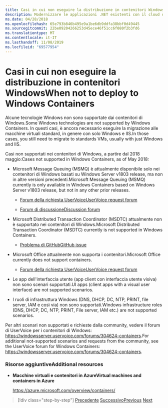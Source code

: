 ```yaml
---
title: Casi in cui non eseguire la distribuzione in contenitori Windows
description: Modernizzare le applicazioni .NET esistenti con il cloud di Azure e i contenitori di Windows | Quando non eseguire la distribuzione nei contenitori di Windows
ms.date: 04/28/2018
ms.openlocfilehash: 65e793b846b495e9a1be6db9ddfa38bbf0d49445
ms.sourcegitcommit: 22be09204266253d45ece46f51cc6f080f2b3fd6
ms.translationtype: MT
ms.contentlocale: it-IT
ms.lasthandoff: 11/08/2019
ms.locfileid: "69577954"
---
```

# <a name="when-not-to-deploy-to-windows-containers"></a><span data-ttu-id="bbe1a-103">Casi in cui non eseguire la distribuzione in contenitori Windows</span><span class="sxs-lookup"><span data-stu-id="bbe1a-103">When not to deploy to Windows Containers</span></span>

<span data-ttu-id="bbe1a-104">Alcune tecnologie Windows non sono supportate dai contenitori di Windows.</span><span class="sxs-lookup"><span data-stu-id="bbe1a-104">Some Windows technologies are not supported by Windows Containers.</span></span> <span data-ttu-id="bbe1a-105">In questi casi, è ancora necessario eseguire la migrazione alle macchine virtuali standard, in genere con solo Windows e IIS.</span><span class="sxs-lookup"><span data-stu-id="bbe1a-105">In those cases, you still need to migrate to standards VMs, usually with just Windows and IIS.</span></span>

<span data-ttu-id="bbe1a-106">Casi non supportati nei contenitori di Windows, a partire dal 2018 maggio:</span><span class="sxs-lookup"><span data-stu-id="bbe1a-106">Cases not supported in Windows Containers, as of May 2018:</span></span>

- <span data-ttu-id="bbe1a-107">Microsoft Message Queuing (MSMQ) è attualmente disponibile solo nei contenitori di Windows basati su Windows Server v1803 release, ma non in altre versioni precedenti.</span><span class="sxs-lookup"><span data-stu-id="bbe1a-107">Microsoft Message Queuing (MSMQ) currently is only available in Windows Containers based on Windows Server v1803 release, but not in any other prior releases.</span></span>

  - [<span data-ttu-id="bbe1a-108">Forum della richiesta UserVoice</span><span class="sxs-lookup"><span data-stu-id="bbe1a-108">UserVoice request forum</span></span>](https://windowsserver.uservoice.com/forums/304624-containers/suggestions/15719031-create-base-container-image-with-msmq-server)

  - [<span data-ttu-id="bbe1a-109">Forum di discussione</span><span class="sxs-lookup"><span data-stu-id="bbe1a-109">Discussion forum</span></span>](https://social.msdn.microsoft.com/Forums/bce99a7d-aa60-44fa-a348-450855650810/msmqserver-is-it-supported?forum=windowscontainers)

- <span data-ttu-id="bbe1a-110">Microsoft Distributed Transaction Coordinator (MSDTC) attualmente non è supportato nei contenitori di Windows.</span><span class="sxs-lookup"><span data-stu-id="bbe1a-110">Microsoft Distributed Transaction Coordinator (MSDTC) currently is not supported in Windows Containers.</span></span>

  - [<span data-ttu-id="bbe1a-111">Problema di GitHub</span><span class="sxs-lookup"><span data-stu-id="bbe1a-111">GitHub issue</span></span>](https://github.com/MicrosoftDocs/Virtualization-Documentation/issues/494)

- <span data-ttu-id="bbe1a-112">Microsoft Office attualmente non supporta i contenitori.</span><span class="sxs-lookup"><span data-stu-id="bbe1a-112">Microsoft Office currently does not support containers.</span></span>

  - [<span data-ttu-id="bbe1a-113">Forum della richiesta UserVoice</span><span class="sxs-lookup"><span data-stu-id="bbe1a-113">UserVoice request forum</span></span>](https://windowsserver.uservoice.com/forums/304624-containers/suggestions/19686220-provide-office-support-for-containers)

- <span data-ttu-id="bbe1a-114">Le app dell'interfaccia utente (app client con interfaccia utente visiva) non sono scenari supportati.</span><span class="sxs-lookup"><span data-stu-id="bbe1a-114">UI apps (client apps with a visual user interface) are not supported scenarios.</span></span>

- <span data-ttu-id="bbe1a-115">I ruoli di infrastruttura Windows (DNS, DHCP, DC, NTP, PRINT, file server, IAM e così via) non sono supportati.</span><span class="sxs-lookup"><span data-stu-id="bbe1a-115">Windows infrastructure roles (DNS, DHCP, DC, NTP, PRINT, File server, IAM etc.) are not supported scenarios.</span></span>

<span data-ttu-id="bbe1a-116">Per altri scenari non supportati e richieste dalla community, vedere il forum di UserVoice per i contenitori di Windows: <https://windowsserver.uservoice.com/forums/304624-containers>.</span><span class="sxs-lookup"><span data-stu-id="bbe1a-116">For additional not-supported scenarios and requests from the community, see the UserVoice forum for Windows Containers: <https://windowsserver.uservoice.com/forums/304624-containers>.</span></span>

### <a name="additional-resources"></a><span data-ttu-id="bbe1a-117">Risorse aggiuntive</span><span class="sxs-lookup"><span data-stu-id="bbe1a-117">Additional resources</span></span>

- <span data-ttu-id="bbe1a-118">**Macchine virtuali e contenitori in Azure**</span><span class="sxs-lookup"><span data-stu-id="bbe1a-118">**Virtual machines and containers in Azure**</span></span>

    <https://azure.microsoft.com/overview/containers/>

> [!div class="step-by-step"]
> <span data-ttu-id="bbe1a-119">[Precedente](deploy-existing-net-apps-as-windows-containers.md)
> [Successivo](when-to-deploy-windows-containers-in-your-on-premises-iaas-vm-infrastructure.md)</span><span class="sxs-lookup"><span data-stu-id="bbe1a-119">[Previous](deploy-existing-net-apps-as-windows-containers.md)
[Next](when-to-deploy-windows-containers-in-your-on-premises-iaas-vm-infrastructure.md)</span></span>
